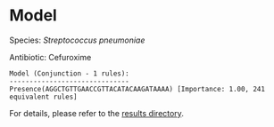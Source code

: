 
# Model

Species: *Streptococcus pneumoniae*

Antibiotic: Cefuroxime

```
Model (Conjunction - 1 rules):
------------------------------
Presence(AGGCTGTTGAACCGTTACATACAAGATAAAA) [Importance: 1.00, 241 equivalent rules]

```

For details, please refer to the [results directory](../../../../../results/scm_b/streptococcus%20pneumoniae/cefuroxime/repeat_2/).

